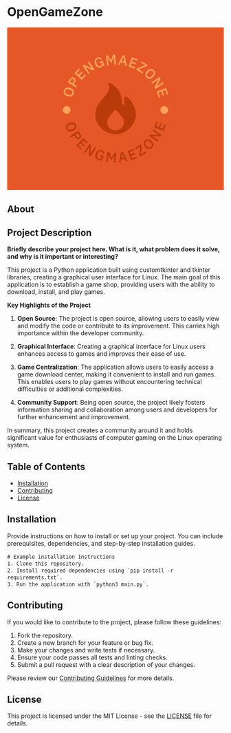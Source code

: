# OpenGameZone

![Project Logo](./assets/logo/opengmaezone-logo.png)

## About

## Project Description

**Briefly describe your project here. What is it, what problem does it solve, and why is it important or interesting?**

This project is a Python application built using customtkinter and tkinter libraries, creating a graphical user interface for Linux. The main goal of this application is to establish a game shop, providing users with the ability to download, install, and play games.

**Key Highlights of the Project**

1. **Open Source**: The project is open source, allowing users to easily view and modify the code or contribute to its improvement. This carries high importance within the developer community.

2. **Graphical Interface**: Creating a graphical interface for Linux users enhances access to games and improves their ease of use.

3. **Game Centralization**: The application allows users to easily access a game download center, making it convenient to install and run games. This enables users to play games without encountering technical difficulties or additional complexities.

4. **Community Support**: Being open source, the project likely fosters information sharing and collaboration among users and developers for further enhancement and improvement.

In summary, this project creates a community around it and holds significant value for enthusiasts of computer gaming on the Linux operating system.


## Table of Contents

- [Installation](#installation)
- [Contributing](#contributing)
- [License](#license)

## Installation

Provide instructions on how to install or set up your project. You can include prerequisites, dependencies, and step-by-step installation guides.

```
# Example installation instructions
1. Clone this repository.
2. Install required dependencies using `pip install -r requirements.txt`.
3. Run the application with `python3 main.py`.
```

## Contributing

If you would like to contribute to the project, please follow these guidelines:

1. Fork the repository.
2. Create a new branch for your feature or bug fix.
3. Make your changes and write tests if necessary.
4. Ensure your code passes all tests and linting checks.
5. Submit a pull request with a clear description of your changes.

Please review our [Contributing Guidelines](./CONTRIBUTING.md) for more details.

## License

This project is licensed under the MIT License - see the [LICENSE](./LICENSE) file for details.
